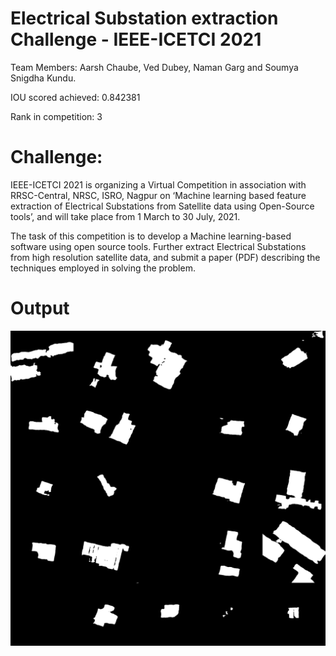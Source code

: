 # Electrical Substation extraction Challenge - IEEE-ICETCI 2021

Team Members: Aarsh Chaube, Ved Dubey, Naman Garg and Soumya Snigdha Kundu.

IOU scored achieved: 0.842381

Rank in competition: 3

# Challenge: 
IEEE-ICETCI 2021 is organizing a Virtual Competition in association with RRSC-Central, NRSC, ISRO, Nagpur on ‘Machine learning based feature extraction of Electrical Substations from Satellite data using Open-Source tools’, and will take place from 1 March to 30 July, 2021.

The task of this competition is to develop a Machine learning-based software using open source tools. Further extract Electrical Substations from high resolution satellite data, and submit a paper (PDF) describing the techniques employed in solving the problem.

# Output 
![Substations](https://github.com/Aarsh2001/ML_Challenge_NRSC/blob/main/submission_output/output.png)
